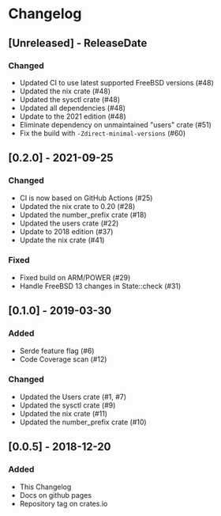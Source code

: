 # Changelog

## [Unreleased] - ReleaseDate
### Changed
- Updated CI to use latest supported FreeBSD versions (#48)
- Updated the nix crate (#48)
- Updated the sysctl crate (#48)
- Updated all dependencies (#48)
- Update to the 2021 edition (#48)
- Eliminate dependency on unmaintained "users" crate (#51)
- Fix the build with `-Zdirect-minimal-versions` (#60)

## [0.2.0] - 2021-09-25
### Changed
- CI is now based on GitHub Actions (#25)
- Updated the nix crate to 0.20 (#28)
- Updated the number_prefix crate (#18)
- Updated the users crate (#22)
- Update to 2018 edition (#37)
- Update the nix crate (#41)

### Fixed
- Fixed build on ARM/POWER (#29)
- Handle FreeBSD 13 changes in State::check (#31)

## [0.1.0] - 2019-03-30
### Added
- Serde feature flag (#6)
- Code Coverage scan (#12)
### Changed
- Updated the Users crate (#1, #7)
- Updated the sysctl crate (#9)
- Updated the nix crate (#11)
- Updated the number_prefix crate (#10)

## [0.0.5] - 2018-12-20
### Added
- This Changelog
- Docs on github pages
- Repository tag on crates.io
